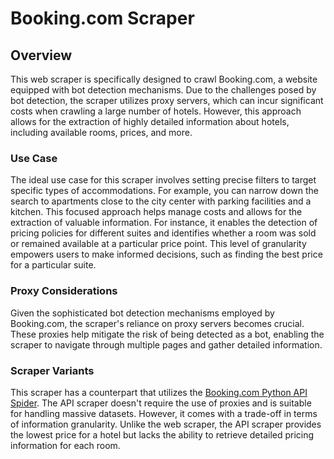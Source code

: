 # Booking.com Scraper

## Overview

This web scraper is specifically designed to crawl Booking.com, a website equipped with bot detection mechanisms. Due to the challenges posed by bot detection, the scraper utilizes proxy servers, which can incur significant costs when crawling a large number of hotels. However, this approach allows for the extraction of highly detailed information about hotels, including available rooms, prices, and more.

### Use Case

The ideal use case for this scraper involves setting precise filters to target specific types of accommodations. For example, you can narrow down the search to apartments close to the city center with parking facilities and a kitchen. This focused approach helps manage costs and allows for the extraction of valuable information. For instance, it enables the detection of pricing policies for different suites and identifies whether a room was sold or remained available at a particular price point. This level of granularity empowers users to make informed decisions, such as finding the best price for a particular suite.

### Proxy Considerations

Given the sophisticated bot detection mechanisms employed by Booking.com, the scraper's reliance on proxy servers becomes crucial. These proxies help mitigate the risk of being detected as a bot, enabling the scraper to navigate through multiple pages and gather detailed information.

### Scraper Variants

This scraper has a counterpart that utilizes the [Booking.com Python API Spider](https://github.com/avkaz/Booking.com-python-api-spider). The API scraper doesn't require the use of proxies and is suitable for handling massive datasets. However, it comes with a trade-off in terms of information granularity. Unlike the web scraper, the API scraper provides the lowest price for a hotel but lacks the ability to retrieve detailed pricing information for each room.
